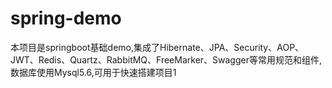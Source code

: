 # spring-demo
本项目是springboot基础demo,集成了Hibernate、JPA、Security、AOP、JWT、Redis、Quartz、RabbitMQ、FreeMarker、Swagger等常用规范和组件,
数据库使用Mysql5.6,可用于快速搭建项目1
